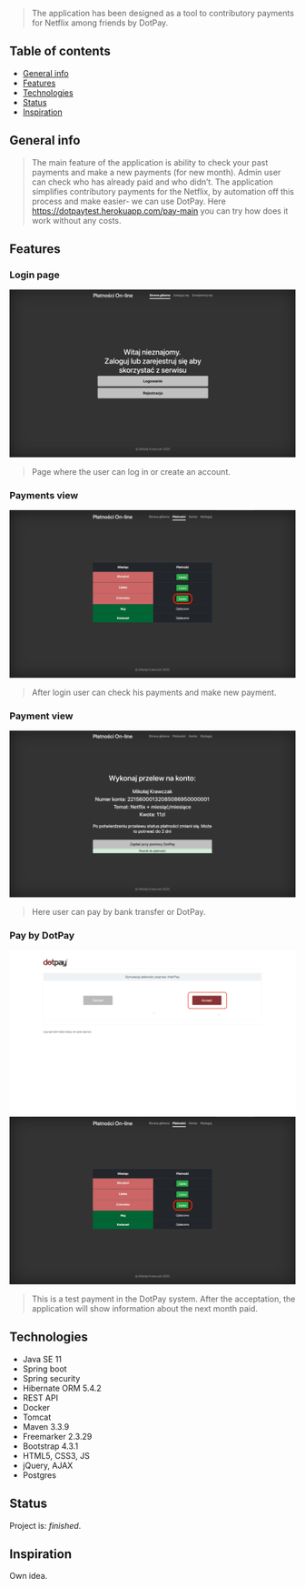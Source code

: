 
> The application has been designed as a tool to contributory payments for Netflix among friends by DotPay. 

## Table of contents
* [General info](#general-info)
* [Features](#features)
* [Technologies](#technologies)
* [Status](#status)
* [Inspiration](#inspiration)

## General info
>The main feature of the application is ability to check your past payments and make a new payments (for new month). Admin user can check who has already paid and who didn’t. The application simplifies contributory payments for the Netflix, by automation off this process and make easier- we can use DotPay. Here https://dotpaytest.herokuapp.com/pay-main you can try how does it work without any costs.  
## Features
### Login page
![Guest view](./src/main/resources/static/img/login.png) 
>  Page where the user can log in or create an account. 

### Payments view
![User view](./src/main/resources/static/img/payments.png) 
> After login user can check his payments and make new payment.

### Payment view
![User View](./src/main/resources/static/img/payment.png) 
>Here user can pay by bank transfer or DotPay.

### Pay by DotPay
![User View](./src/main/resources/static/img/DotPay.png) 
![User View](./src/main/resources/static/img/payments.png)
>This is a test payment in the DotPay system. After the acceptation, the application will show information about the next month paid. 

## Technologies
* Java SE 11
* Spring boot
* Spring security
* Hibernate ORM 5.4.2
* REST API
* Docker
* Tomcat
* Maven 3.3.9
* Freemarker 2.3.29
* Bootstrap 4.3.1
* HTML5, CSS3, JS
* jQuery, AJAX
* Postgres

## Status
Project is: _finished_.

## Inspiration
Own idea.
